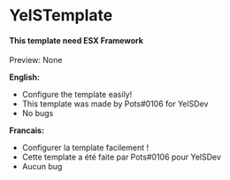 # YelSTemplate

#### This template need ESX Framework

Preview: None

__English:__
   - Configure the template easily!
   - This template was made by Pots#0106 for YelSDev
   - No bugs

__Francais:__
   - Configurer la template facilement !
   - Cette template a été faite par Pots#0106 pour YelSDev
   - Aucun bug
